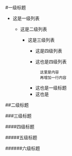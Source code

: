 #一级标题

* 这是一级列表

    * 这是二级列表
    
        * 这是三级列表
        
            * 这是四级列表
            
            * 这也是四级列表
                 
                    这里是内容
                    再增加一行内容
                 
             - 这也是一级标题
             - 这也是
             
##二级标题


###三级标题


####四级标题


#####五级标题


######六级标题

